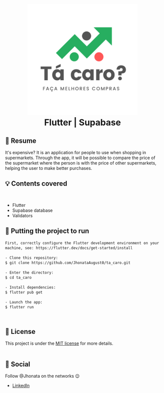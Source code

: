 <h1 align="center">
  <img alt="letmeask" src="https://github.com/JhonataAugust0/ta_caro/blob/master/.github/logo.png?raw=true" width="360px" /> 
  <br />
   Flutter | Supabase  
</h1>

## :bookmark: Resume
It's expensive? It is an application for people to use when shopping in supermarkets. Through the app, it will be possible to compare the price of the supermarket where the person is with the price of other supermarkets, helping the user to make better purchases.

## :bulb: Contents covered
<br />

- Flutter
- Supabase database
- Validators
     
## :wrench: Putting the project to run

```
First, correctly configure the Flutter development environment on your machine, see: https://flutter.dev/docs/get-started/install

- Clone this repository:
$ git clone https://github.com/JhonataAugust0/ta_caro.git

- Enter the directory:
$ cd ta_caro

- Install dependencies:
$ flutter pub get

- Launch the app: 
$ flutter run
```

<br />

## :memo: License

This project is under the [MIT license](LICENSE) for more details.
<br />
<br />

## :wave: Social

Follow @Jhonata on the networks :wink:
<br />

- [LinkedIn](https://www.linkedin.com/in/jhonata-augusto-2301541b5/)

